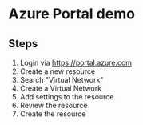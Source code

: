 # Azure Portal demo

## Steps
1. Login via https://portal.azure.com
2. Create a new resource
3. Search "Virtual Network"
4. Create a Virtual Network 
5. Add settings to the resource 
6. Review the resource
7. Create the resource
